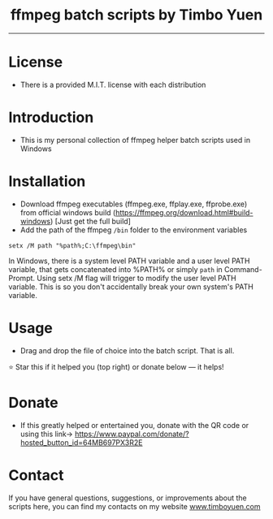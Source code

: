 
<h1 align="center"> ffmpeg batch scripts by Timbo Yuen</h1>
<hr/>

# License

- There is a provided M.I.T. license with each distribution

# Introduction

- This is my personal collection of ffmpeg helper batch scripts used in Windows

# Installation 

- Download ffmpeg executables (ffmpeg.exe, ffplay.exe, ffprobe.exe) from official windows build (https://ffmpeg.org/download.html#build-windows)  [Just get the full build]
- Add the path of the ffmpeg `/bin` folder to the environment variables

```command
setx /M path "%path%;C:\ffmpeg\bin"
```
In Windows, there is a system level PATH variable and a user level PATH variable, that gets concatenated into %PATH% or simply `path` in Command-Prompt.  Using setx /M flag will trigger to modify the user level PATH variable.  This is so you don't accidentally break your own system's PATH variable. 

# Usage

- Drag and drop the file of choice into the batch script.  That is all.


:star: Star this if it helped you (top right) or donate below — it helps!

# Donate

- If this greatly helped or entertained you, donate with the QR code or using this link-> https://www.paypal.com/donate/?hosted_button_id=64MB697PX3R2E

<p align="center>
	<img src="images/donate-qr.png" align="center" height="128"></img>
</p>
<p align="center>
	<img src="images/coffee-pizza-meme.png" align="center" height="160"></img>
</p>

#  Contact
If you have general questions, suggestions, or improvements about the scripts here, you can find my contacts on my website
www.timboyuen.com